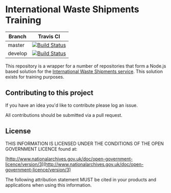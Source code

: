 # International Waste Shipments Training

| Branch  | Travis CI |
| ------------- | ------------- |
| master  | [![Build Status](https://travis-ci.com/DEFRA/international-waste-shipments-training.svg?branch=master)](https://travis-ci.com/DEFRA/international-waste-shipments-training)  |
| develop | [![Build Status](https://travis-ci.com/DEFRA/international-waste-shipments-training.svg?branch=develop)](https://travis-ci.com/DEFRA/international-waste-shipments-training)  |

This repository is a wrapper for a number of repositories that form a Node.js
based solution for the [International Waste Shipments service](https://github.com/DEFRA/prsd-iws).
This solution exists for training purposes.

## Contributing to this project

If you have an idea you'd like to contribute please log an issue.

All contributions should be submitted via a pull request.

## License

THIS INFORMATION IS LICENSED UNDER THE CONDITIONS OF THE OPEN GOVERNMENT LICENCE found at:

[http://www.nationalarchives.gov.uk/doc/open-government-licence/version/3](http://www.nationalarchives.gov.uk/doc/open-government-licence/version/3)

The following attribution statement MUST be cited in your products and applications when using this information.

